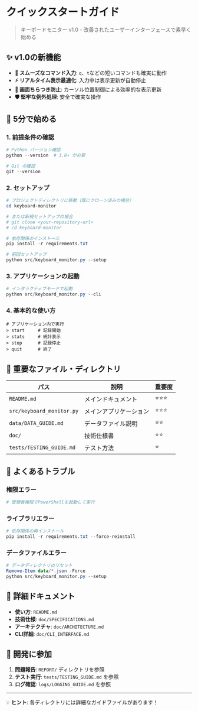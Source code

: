 # クイックスタートガイド

> キーボードモニター v1.0 - 改善されたユーザーインターフェースで素早く始める

## ✨ v1.0の新機能

- **🎯 スムーズなコマンド入力**: `q`、`t`などの短いコマンドも確実に動作
- **⚡ リアルタイム表示最適化**: 入力中は表示更新が自動停止
- **🎨 画面ちらつき防止**: カーソル位置制御による効率的な表示更新
- **🛡️ 堅牢な例外処理**: 安全で確実な操作

## 🚀 5分で始める

### 1. 前提条件の確認

```powershell
# Python バージョン確認
python --version  # 3.8+ が必要

# Git の確認
git --version
```

### 2. セットアップ

```powershell
# プロジェクトディレクトリに移動（既にクローン済みの場合）
cd keyboard-monitor

# または新規セットアップの場合
# git clone <your-repository-url>
# cd keyboard-monitor

# 依存関係のインストール
pip install -r requirements.txt

# 初回セットアップ
python src/keyboard_monitor.py --setup
```

### 3. アプリケーションの起動

```powershell
# インタラクティブモードで起動
python src/keyboard_monitor.py --cli
```

### 4. 基本的な使い方

```text
# アプリケーション内で実行
> start     # 記録開始
> stats     # 統計表示
> stop      # 記録停止
> quit      # 終了
```

## 📁 重要なファイル・ディレクトリ

| パス | 説明 | 重要度 |
|------|------|--------|
| `README.md` | メインドキュメント | ⭐⭐⭐ |
| `src/keyboard_monitor.py` | メインアプリケーション | ⭐⭐⭐ |
| `data/DATA_GUIDE.md` | データファイル説明 | ⭐⭐ |
| `doc/` | 技術仕様書 | ⭐⭐ |
| `tests/TESTING_GUIDE.md` | テスト方法 | ⭐ |

## 🔧 よくあるトラブル

### 権限エラー

```powershell
# 管理者権限でPowerShellを起動して実行
```

### ライブラリエラー

```powershell
# 依存関係の再インストール
pip install -r requirements.txt --force-reinstall
```

### データファイルエラー

```powershell
# データディレクトリのリセット
Remove-Item data/*.json -Force
python src/keyboard_monitor.py --setup
```

## 📖 詳細ドキュメント

- **使い方**: `README.md`
- **技術仕様**: `doc/SPECIFICATIONS.md`
- **アーキテクチャ**: `doc/ARCHITECTURE.md`
- **CLI詳細**: `doc/CLI_INTERFACE.md`

## 🤝 開発に参加

1. **問題報告**: `REPORT/` ディレクトリを参照
2. **テスト実行**: `tests/TESTING_GUIDE.md` を参照
3. **ログ確認**: `logs/LOGGING_GUIDE.md` を参照

---

💡 **ヒント**: 各ディレクトリには詳細なガイドファイルがあります！
